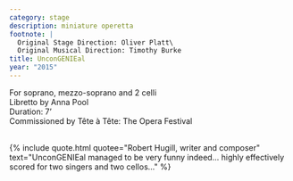 ```yaml
---
category: stage
description: miniature operetta
footnote: |
  Original Stage Direction: Oliver Platt\
  Original Musical Direction: Timothy Burke
title: UnconGENIEal
year: "2015"
---
```


For soprano, mezzo-soprano and 2 celli\
Libretto by Anna Pool\
Duration: 7’\
Commissioned by Tête à Tête: The Opera Festival\
<br>

{% include quote.html quotee="Robert Hugill, writer and composer" text="UnconGENIEal managed to be very funny indeed... highly effectively scored for two singers and two cellos..." %}
